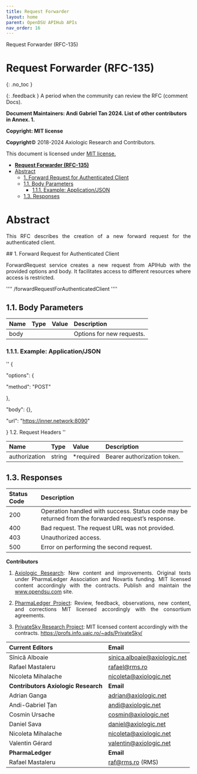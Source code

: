 ```yaml
---
title: Request Forwarder 
layout: home
parent: OpenDSU APIHub APIs
nav_order: 16
---
```


Request Forwarder (RFC-135)
# **Request Forwarder (RFC-135)**
{: .no_toc }

{: .feedback }
A period when the community can review the RFC (comment Docs).

**Document Maintainers: Andi Gabriel Tan 2024. List of other contributors in Annex. 1.**

**Copyright: MIT license**

 **Copyright**© 2018-2024 Axiologic Research and Contributors.

This document is licensed under [MIT license.](https://en.wikipedia.org/wiki/MIT_License)

<!-- TOC -->
* [**Request Forwarder (RFC-135)**](#request-forwarder-rfc-135)
* [Abstract](#abstract)
  * [1. Forward Request for Authenticated Client](#1-forward-request-for-authenticated-client)
  * [1.1. Body Parameters](#11-body-parameters)
    * [1.1.1. Example: Application/JSON](#111-example-applicationjson)
  * [1.3. Responses](#13-responses)
<!-- TOC -->


# Abstract

<p style='text-align: justify;'>This RFC describes the creation of a new forward request for the authenticated client.
</p>## 1. Forward Request for Authenticated Client

<p style='text-align: justify;'>ForwardRequest service creates a new request from APIHub with the provided options and body. It facilitates access to different resources where access is restricted.
</p>
	
''''
/forwardRequestForAuthenticatedClient
''''

## 1.1. Body Parameters

| Name       | Type  | Value  | Description                 |
|:-----------|:------|:-------|:----------------------------|
| body       |       |        | Options for new requests.   |


### 1.1.1. Example: Application/JSON
'' 
{

 "options": {

   "method": "POST"

 },

 "body": {},

 "url": "https://inner.network:8090"

}
1.2. Request Headers
''

| Name          | Type   | Value     | Description                   |
|:--------------|:-------|:----------|:------------------------------|
| authorization | string | *required | Bearer authorization token.   |



## 1.3. Responses

| Status Code  | Description                                                                                         |
|:-------------|:----------------------------------------------------------------------------------------------------|
| 200          | Operation handled with success. Status code may be returned from the forwarded request’s response.  |
| 400          | Bad request. The request URL was not provided.                                                      |
| 403          | Unauthorized access.                                                                                |
| 500          | Error on performing the second request.                                                             |


**Contributors**


1. <p style='text-align: justify;'><a href="www.axiologic.net">Axiologic Research</a>: New content and improvements. Original texts under PharmaLedger Association and Novartis funding. MIT licensed content accordingly with the contracts. Publish and maintain the <a href="www.opendsu.com">www.opendsu.com</a> site.

2. <p style='text-align: justify;'><a href="www.pharmaledger.eu">PharmaLedger Project</a>: Review, feedback, observations, new content, and corrections MIT licensed accordingly with the consortium agreements.

3. <a href="www.privatesky.xyz">PrivateSky Research Project</a>: MIT licensed content accordingly with the contracts. https://profs.info.uaic.ro/~ads/PrivateSky/



| **Current Editors**                 | **Email**                            |
|:------------------------------------|:-------------------------------------|
| Sînică Alboaie                      | sinica.alboaie@axiologic.net         |
| Rafael Mastaleru                    | rafael@rms.ro                        |
| Nicoleta Mihalache                  | nicoleta@axiologic.net               |
| **Contributors Axiologic Research** | **Email**                            |
| Adrian Ganga                        | adrian@axiologic.net                 |
| Andi-Gabriel Țan                    | andi@axiologic.net                   |
| Cosmin Ursache                      | cosmin@axiologic.net                 |
| Daniel Sava                         | daniel@axiologic.net                 |
| Nicoleta Mihalache                  | nicoleta@axiologic.net               |
| Valentin Gérard                     | valentin@axiologic.net               |
| **PharmaLedger**                    | **Email**                            |
| Rafael Mastaleru                    | raf@rms.ro (RMS)                     |

